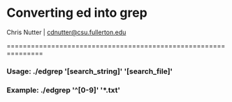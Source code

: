 # Converting ed into grep
Chris Nutter | cdnutter@csu.fullerton.edu

===============================================================

### Usage: ./edgrep '[search_string]' '[search_file]'

### Example: ./edgrep '^[0-9]' '*.txt'


